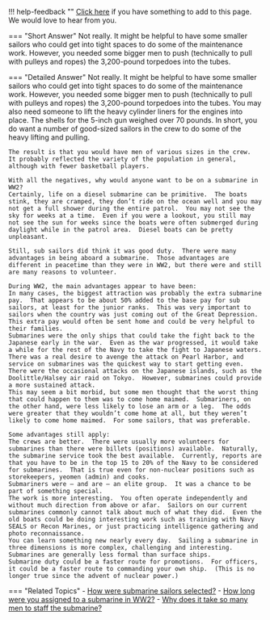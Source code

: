 !!! help-feedback ""
    [Click here](https://other.example.com/feedback) if you have something to add to this page. We would love to hear from you.

=== "Short Answer"
    Not really. It might be helpful to have some smaller sailors who could get into tight spaces to do some of the maintenance work. However, you needed some bigger men to push (technically to pull with pulleys and ropes) the 3,200-pound torpedoes into the tubes.

=== "Detailed Answer"
    Not really.  It might be helpful to have some smaller sailors who could get into tight spaces to do some of the maintenance work.  However, you needed some bigger men to push (technically to pull with pulleys and ropes) the 3,200-pound torpedoes into the tubes.  You may also need someone to lift the heavy cylinder liners for the engines into place.  The shells for the 5-inch gun weighed over 70 pounds.  In short, you do want a number of good-sized sailors in the crew to do some of the heavy lifting and pulling.
    
    The result is that you would have men of various sizes in the crew.  It probably reflected the variety of the population in general, although with fewer basketball players.
    
    With all the negatives, why would anyone want to be on a submarine in WW2?
    Certainly, life on a diesel submarine can be primitive.  The boats stink, they are cramped, they don’t ride on the ocean well and you may not get a full shower during the entire patrol.  You may not see the sky for weeks at a time.  Even if you were a lookout, you still may not see the sun for weeks since the boats were often submerged during daylight while in the patrol area.  Diesel boats can be pretty unpleasant.
    
    Still, sub sailors did think it was good duty.  There were many advantages in being aboard a submarine.  Those advantages are different in peacetime than they were in WW2, but there were and still are many reasons to volunteer.
    
    During WW2, the main advantages appear to have been:
    In many cases, the biggest attraction was probably the extra submarine pay.  That appears to be about 50% added to the base pay for sub sailors, at least for the junior ranks.  This was very important to sailors when the country was just coming out of the Great Depression.  This extra pay would often be sent home and could be very helpful to their families.
    Submarines were the only ships that could take the fight back to the Japanese early in the war.  Even as the war progressed, it would take a while for the rest of the Navy to take the fight to Japanese waters.  There was a real desire to avenge the attack on Pearl Harbor, and service on submarines was the quickest way to start getting even.  There were the occasional attacks on the Japanese islands, such as the Doolittle/Halsey air raid on Tokyo.  However, submarines could provide a more sustained attack.
    This may seem a bit morbid, but some men thought that the worst thing that could happen to them was to come home maimed.  Submariners, on the other hand, were less likely to lose an arm or a leg.  The odds were greater that they wouldn’t come home at all, but they weren’t likely to come home maimed.  For some sailors, that was preferable.
    
    Some advantages still apply:
    The crews are better.  There were usually more volunteers for submarines than there were billets (positions) available.  Naturally, the submarine service took the best available.  Currently, reports are that you have to be in the top 15 to 20% of the Navy to be considered for submarines.  That is true even for non-nuclear positions such as storekeepers, yeomen (admin) and cooks.
    Submariners were – and are – an elite group.  It was a chance to be part of something special.
    The work is more interesting.  You often operate independently and without much direction from above or afar.  Sailors on our current submarines commonly cannot talk about much of what they did.  Even the old boats could be doing interesting work such as training with Navy SEALS or Recon Marines, or just practicing intelligence gathering and photo reconnaissance.
    You can learn something new nearly every day.  Sailing a submarine in three dimensions is more complex, challenging and interesting.
    Submarines are generally less formal than surface ships.
    Submarine duty could be a faster route for promotions.  For officers, it could be a faster route to commanding your own ship.  (This is no longer true since the advent of nuclear power.)

=== "Related Topics"
    - [How were submarine sailors selected?](./how-were-submarine-sailors-selected.md)
    - [How long were you assigned to a submarine in WW2?](./how-long-were-you-assigned-to-a-submarine-in-ww2.md)
    - [Why does it take so many men to staff the submarine?](./why-does-it-take-so-many-men-to-staff-the-submarine.md)
